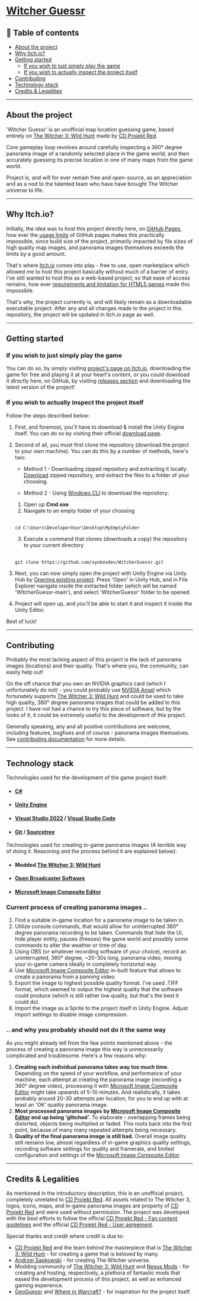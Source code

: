 # <b>[Witcher Guessr](https://synbox.itch.io/witcher-guessr)</b>

## 📄 <b>Table of contents</b>

* [About the project](#about-the-project)
* [Why Itch.io?](#why-itchio)
* [Getting started](#getting-started)
    * [If you wish to just simply play the game](#if-you-wish-to-just-simply-play-the-game)
    * [If you wish to actually inspect the project itself](#if-you-wish-to-actually-inspect-the-project-itself)
* [Contributing](#Contributing)
* [Technology stack](#technology-stack)
* [Credits & Legalities](#credits--legalities)

---

## <b>About the project</b>

'Witcher Guessr' is an unofficial map location guessing game, based entirely on [The Witcher 3: Wild Hunt](https://www.thewitcher.com) made by [CD Projekt Red](https://www.cdprojektred.com).

Core gameplay loop revolves around carefully inspecting a 360° degree panorama image of a randomly selected place in the game world, and then accurately guessing its precise location in one of many maps from the game world.

Project is, and will for ever remain free and open-source, as an appreciation and as a nod to the talented team who have have brought The Witcher universe to life.

---

## <b>Why Itch.io?</b>

Initially, the idea was to host this project directly here, on [GitHub Pages](https://pages.github.com/), how ever the [usage limits](https://docs.github.com/en/pages/getting-started-with-github-pages/about-github-pages#usage-limits) of GitHub pages makes this practically impossible, since build size of the project, primarily impacted by file sizes of high quality map images, and panorama images themselves exceeds the limits by a good amount.

That's where [Itch.io](https://itch.io/docs/general/about) comes into play - free to use, open marketplace which allowed me to host this project basically without much of a barrier of entry. I've still wanted to host this as a web-based project, so that ease of access remains, how ever [requirements and limitation for HTML5 games](https://itch.io/docs/creators/html5#zip-file-requirements) made this impossible.

That's why, the project currently is, and will likely remain as a downloadable executable project. After any and all changes made to the project in this repository, the project will be updated in Itch.io page as well.

---

## <b>Getting started</b>

### <b>If you wish to just simply play the game</b>

You can do so, by simply visiting [project's page on Itch.io](https://synbox.itch.io/witcher-guessr), downloading the game for free and playing it at your heart's content, or you could download it directly here, on GitHub, by visiting [releases section](https://github.com/synboxdev/WitcherGuessr/releases) and downloading the latest version of the project!

### <b>If you wish to actually inspect the project itself</b>

Follow the steps described below:

1. First, and foremost, you'll have to download & install the Unity Engine itself. You can do so by visiting their official [download page](https://unity.com/download).

2. Second of all, you must first clone the repository (download the project to your own machine). You can do this by a number of methods, here's two:

    * Method 1 - Downloading zipped repository and extracting it locally:
[Download](https://github.com/synboxdev/WitcherGuessr/archive/refs/heads/main.zip) zipped repository, and extract the files to a folder of your choosing.

    * Method 2 - Using [Windows CLI](https://learn.microsoft.com/en-us/windows-server/administration/windows-commands/cmd) to download the repository:
    1. Open up <b>Cmd.exe</b>
    2. Navigate to an empty folder of your choosing
    <br><br>
    ```
    cd C:\Users\DeveloperUser\Desktop\MyEmptyFolder
    ```
    3. Execute a command that clones (downloads a copy) the repository to your current directory
    <br><br>
    ```
    git clone https://github.com/synboxdev/WitcherGuessr.git
    ```

3. Next, you can now simply open the project with Unity Engine via Unity Hub by [Opening existing project](https://docs.unity3d.com/2021.1/Documentation/Manual/GettingStartedOpeningProjects.html). Press 'Open' in Unity Hub, and in File Explorer navigate inside the extracted folder (which will be named 'WitcherGuessr-main'), and select 'WitcherGuessr' folder to be opened.

4. Project will open up, and you'll be able to start it and inspect it inside the Unity Editor. 

Best of luck!

---

## <b>Contributing</b>

Probably the most lacking aspect of this project is the lack of panorama images (locations) and their quality. That's where you, the community, can easily help out!

On the off chance that you own an NVIDIA graphics card (which I unfortunately do not) - you could probably use [NVIDIA Ansel](https://www.nvidia.com/en-us/geforce/geforce-experience/ansel/) which fortunately supports [The Witcher 3: Wild Hunt](https://www.nvidia.com/en-us/geforce/geforce-experience/games/) and could be used to take high quality, 360° degree panorama images that could be added to this project. I have not had a chance to try this piece of software, but by the looks of it, it could be extremely useful to the development of this project. 

Generally speaking, any and all positive contributions are welcome, including features, bugfixes and of course - panorama images themselves. See [contributing documentation](CONTRIBUTING.md) for more details.

---

## <b>Technology stack</b>

Technologies used for the development of the game project itself:

* #### [C#](https://learn.microsoft.com/en-us/dotnet/csharp/) 
* #### [Unity Engine](https://unity.com/)
* #### [Visual Studio 2022](https://visualstudio.microsoft.com/vs/) / [Visual Studio Code](https://code.visualstudio.com/)
* #### [Git](https://learn.microsoft.com/en-us/devops/develop/git/what-is-git) / [Sourcetree](https://www.sourcetreeapp.com/)

Technologies used for creating in-game panorama images (A terrible way of doing it. Reasoning and the process behind it are explained below):

* #### Modded [The Witcher 3: Wild Hunt](https://www.thewitcher.com)
* #### [Open Broadcaster Software](https://obsproject.com/)
* #### [Microsoft Image Composite Editor](https://www.microsoft.com/en-us/research/project/image-composite-editor/)

### <b>Current process of creating panorama images ..</b>

1. Find a suitable in-game location for a panorama image to be taken in.
2. Utilize console commands, that would allow for uninterrupted 360° degree panorama recording to be taken. Commands that hide the UI, hide player entity, pauses (freezes) the game world and possibly some commands to alter the weather or time of day.
3. Using OBS (or whatever recording software of your choice), record an uninterrupted, 360° degree, ~20-30s long, panorama video, moving your in-game camera ideally in completely horizontal way.
4. Use [Microsoft Image Composite Editor](https://www.microsoft.com/en-us/research/project/image-composite-editor/) in-built feature that allows to create a panorama from a panning video.
5. Export the image to highest possible quality format. I've used .TIFF format, which seemed to output the highest quality that the software could produce (which is still rather low quality, but that's the best it could do).
6. Import the image as a Sprite to the project itself in Unity Engine. Adjust import settings to disable image compression.

### <b>.. and why you probably should not do it the same way</b>

As you might already tell from the few points mentioned above - the process of creating a panorama image this way is unnecessarily complicated and troublesome. Here's a few reasons why:
1. <b>Creating each individual panorama takes way too much time.</b> Depending on the speed of your workflow, and performance of your machine, each attempt at creating the panorama image (recording a 360° degree video), processing it with [Microsoft Image Composite Editor](https://www.microsoft.com/en-us/research/project/image-composite-editor/) might take upwards of 5-10 minutes. And realistically, it takes probably around 20-30 attempts per location, for you to end up with at least an 'OK' quality panorama image.
2. <b>Most processed panorama images by [Microsoft Image Composite Editor](https://www.microsoft.com/en-us/research/project/image-composite-editor/) end up being 'glitched'.</b> To elaborate - overlapping frames being distorted, objects being multiplied or faded. This roots back into the first point, because of many many repeated attempts being necessary.
3. <b>Quality of the final panorama image is still bad.</b> Overall image quality still remains low, almost regardless of in-game graphics quality settings, recording software settings for quality and framerate, and limited configuration and settings of the [Microsoft Image Composite Editor](https://www.microsoft.com/en-us/research/project/image-composite-editor/).

---

## <b>Credits & Legalities</b>

As mentioned in the introductory description, this is an unofficial project, completely unrelated to [CD Projekt Red](https://www.cdprojektred.com). All assets related to The Witcher 3, logos, icons, maps, and in-game panorama images are property of [CD Projekt Red](https://www.cdprojektred.com) and were used without permission. The project was developed with the best efforts to follow the official [CD Projekt Red - Fan content guidelines](https://www.cdprojektred.com/en/fan-content) and the official [CD Projekt Red - User agreement](https://regulations.cdprojektred.com/en/user_agreement).

Special thanks and credit where credit is due to:
* [CD Projekt Red](https://www.cdprojektred.com) and the team behind the masterpiece that is [The Witcher 3: Wild Hunt](https://www.thewitcher.com) - for creating a game that is beloved by many.
* [Andrzej Sapkowski](https://en.wikipedia.org/wiki/Andrzej_Sapkowski) - for creating The Witcher universe.
* Modding community of [The Witcher 3: Wild Hunt](https://www.thewitcher.com) and [Nexus Mods](https://www.nexusmods.com/) - for creating and hosting, respectively, a plethora of fantastic mods that eased the development process of this project, as well as enhanced gaming experience.
* [GeoGuessr](https://www.geoguessr.com/) and [Where in Warcraft?](https://www.whereinwarcraft.net/) - for inspiration for the project itself.